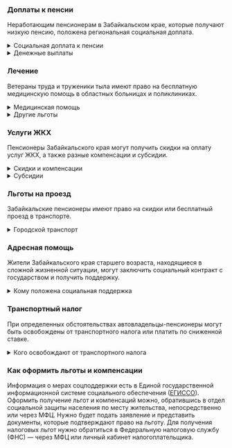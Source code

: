 ### Доплаты к пенсии
Неработающим пенсионерам в Забайкальском крае, которые получают низкую пенсию, положена региональная социальная доплата. 
<details>
<summary>Социальная доплата к пенсии</summary>
В Забайкальском крае региональный прожиточный минимум пенсионера превышает общефедеральный. Поэтому неработающим пенсионерам с низким размером пенсии производится региональная социальная доплата к пенсии до прожиточного минимума пенсионера — до 11 256 рублей. 
Для назначения доплаты в настоящее время необходимо обращаться в отдел социальной защиты населения по месту своего жительства. А с 2022 года доплата будет назначаться автоматически.
</details>
<details>

<summary>Денежные выплаты</summary>
Ветеранам труда и пострадавшим от репрессий пенсионерам [выплачивают](https://docs.cntd.ru/document/438963604) ЕДВ в размере 772,51 рубля. Труженики тыла получают 870,43 рубля, а реабилитированные — 849,75 рубля ежемесячно. Детям войны (родившимся в довоенный период, до 3 сентября 1945 года) ко Дню Победы ежегодно выплачивают 800 рублей. 
</details>

### Лечение
Ветераны труда и труженики тыла имеют право на бесплатную медицинскую помощь в областных больницах и поликлиниках. 
<details>

<summary>Медицинская помощь </summary>
Ветераны труда и труженики тыла, а также граждане пожилого возраста [сохраняют право](https://docs.cntd.ru/document/995111997) на обслуживание в поликлиниках и других медицинских учреждениях, к которым они были прикреплены в период работы до выхода на пенсию. Оказание медицинской помощи вне очереди полагается реабилитированным и пострадавшим от репрессий пенсионерам.
</details>
<details>
<summary>Другие льготы</summary>
Неработающим пенсионерам по медицинским показаниям [предоставляется](https://docs.cntd.ru/document/438963604) льготная путёвка: пенсионер за счёт собственных средств оплачивает только 15% её стоимости. 
</details>


### Услуги ЖКХ
Пенсионеры Забайкальского края могут получить скидки на оплату услуг ЖКХ, а также разные компенсации и субсидии. 

<details>
<summary>Скидки и компенсации</summary>
Ветеранам труда, реабилитированным и пострадавшим от репрессий пенсионерам, а также труженикам тыла выплачивается компенсация в размере 50% расходов на оплату жилого помещения, коммунальных услуг и взносов на капремонт. Ветераны труда, которые не достигли возраста 80 лет, получают льготу при условии, что их доходы не превышают 1,5 прожиточных минимума, после 80 лет — независимо от уровня дохода.
Льгота полагается также членам семьи ветерана труда, если совокупный доход семьи не превышает 1,5 прожиточных минимума. Компенсацию предоставляют, исходя из объёмов потребляемых услуг, но не более нормативов потребления.
Льготу получают также члены семьи, совместно проживающие с реабилитированным пенсионером или пострадавшим от репрессий. Компенсацию предоставляют, исходя из объёмов потребляемых услуг, но не более нормативов потребления.
Одинокие неработающие пенсионеры по достижении 70 лет освобождаются от взносов на капремонт на 50%, а с 80-летнего возраста — полностью. Льгота распространяется также на граждан указанного возраста, семья которых состоит из неработающих граждан пенсионного возраста (мужчины — старше 60 лет, женщины — 55 лет) и (или) инвалидов I и II групп. Компенсация рассчитывается, исходя из установленного в регионе минимального взноса на капремонт за 1 кв. метр и размера стандарта нормативной площади жилого помещения.  
Жертвы политических репрессий имеют право на первоочередную установку телефона.

</details>

<details>
<summary>Субсидии</summary>
Пенсионеры могут оформить субсидию на оплату услуг ЖКХ при тратах на «коммуналку» более 22% совокупного дохода семьи. Этот порог снижается для малообеспеченных граждан: при доходах ниже прожиточного минимума доля расходов уменьшается на поправочный коэффициент, равный среднедушевому доходу семьи к прожиточному минимуму. 
</details>

### Льготы на проезд
Забайкальские пенсионеры имеют право на скидки или бесплатный проезд в транспорте. 
<details>
<summary>Городской транспорт</summary>
Мужчины старше 60 лет, женщины — 55 лет, труженики тыла и жертвы политических репрессий [оплачивают](https://docs.cntd.ru/document/428526495) 50% стоимости тарифа за проезд на пригородном железнодорожном, а также городском и пригородном пассажирском транспорте общего пользования. 
</details>

### Адресная помощь
Жители Забайкальского края старшего возраста, находящиеся в сложной жизненной ситуации, могут заключить социальный контракт с государством и получить поддержку.

<details>
<summary>Кому положена социальная поддержка</summary>
Пенсионерам, которые по не зависящим от них причинам оказались в трудной жизненной ситуации, оказывают адресную помощь. Она может быть в виде денежных выплат, ежемесячных или единовременных, либо в натуральной форме — обеспечения продуктами питания, одеждой и обувью, медикаментами и прочее. С нуждающимися пенсионерами может быть заключён социальный контракт.

</details>

### Транспортный налог
При определенных обстоятельствах автовладельцы-пенсионеры могут быть освобождены от транспортного налога или платить по сниженной ставке. 
<details>
<summary>Кого освобождают от транспортного налога</summary>
Пенсионеры, мужчины старше 60 лет, женщины — 55 лет, а также те, кто должен был уйти на пенсию по ранее действовавшему [законодательству](https://www.nalog.gov.ru/rn77/service/tax/d1022798/), уплачивают транспортный налог по ставке 77% на легковые или грузовые автомобили, мотоциклы, мотороллеры мощностью до 150 л. с., самоходные транспортные средства, машины и механизмы на пневматическом и гусеничном ходу. Участники ВОВ полностью освобождены от уплаты налога за указанные ТС независимо от их мощности. Льгота предоставляется на одно транспортное средство по выбору налогоплательщика. Не платят налог собственники ТС, работающих на природном газе, если газобалонное оборудование установлено заводом-изготовителем.
</details>

### Как оформить льготы и компенсации 
Информация о мерах соцподдержки есть в Единой государственной информационной системе социального обеспечения ([ЕГИССО]( http://egisso.ru/site/client/#/)). Оформить получение льгот и компенсаций можно, обратившись в отдел социальной защиты населения по месту жительства, непосредственно или через МФЦ. Нужно будет подать заявление и представить документы, которые подтверждают право на льготу. Для получения налоговых льгот нужно обратиться в Федеральную налоговую службу (ФНС) — через МФЦ или личный кабинет налогоплательщика.

















